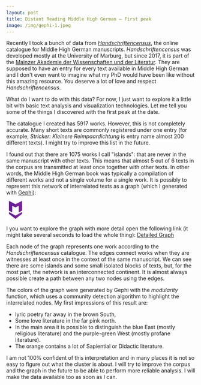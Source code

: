 ```yaml
---
layout: post
title: Distant Reading Middle High German – First peak
image: /img/gephi-1.jpeg
---
```


Recently I took a bunch of data from *[Handschriftencensus](http://www.handschriftencensus.de/)*, the online catalogue for Middle High German manuscripts. *Handschriftencensus* was developed mostly at the University of Marburg, but since 2017, it is part of the [Mainzer Akademie der Wissenschaften und der Literatur](http://www.adwmainz.de/). They are supposed to have an entry for every text available in Middle High German and I don't even want to imagine what my PhD would have been like without this amazing resource. You deserve a lot of love and respect *Handschriftencensus*.

What do I want to do with this data? For now, I just want to explore it a little bit with basic text analysis and visualization technologies. Let me tell you some of the things I discovered with the first peak at the date.

The catalogue I created has 5917 works. However, this is not completely accurate. Many short texts are commonly registered under one entry (for example, *Stricker: Kleinere Reimpaardichtung* is entry name almost 200 different texts). I might try to improve this list in the future.

I found out that there are 1075 works I call "islands": that are never in the same manuscript with other texts. This means that almost 5 out of 6 texts in the corpus are transmitted at least once together with other texts. In other words, the Middle High German book was typically a compilation of different works and not a single volume for a single work. It is possibly to represent this network of interrelated texts as a graph (which I generated with [Gephi](https://gephi.org/)):

![alt text](https://github.com/adam-p/markdown-here/raw/master/src/common/images/icon48.png "The Network of Middle High German Literature")

I you want to explore the graph with more detail open the following link (it might take several seconds to load the whole thing):
[Detailed Graph](www.gustavofernandezriva.com/img/gephi-1.svg)

Each node of the graph represents one work according to the *Handschriftencensus* catalogue. The edges connect works when they are witnesses at least once in the context of the same manuscript. We can see there are some islands and some small isolated blocks of texts, but, for the most part, the network is an interconnected continent. It is almost always possible create a path between any two nodes using the edges.

The colors of the graph were generated by Gephi with the *modularity* function, which uses a community detection algorithm to highlight the interrelated nodes. My first impressions of this result are: 
+ lyric poetry far away in the brown South,
+ Some love literature in the far pink north. 
+ In the main area it is possible to distinguish the blue East (mostly religious literature) and the purple-green West (mostly profane literature). 
+ The orange contains a lot of Sapiential or Didactic literature.

I am not 100% confident of this interpretation and in many places it is not so easy to figure out what the cluster is about. I will try to improve the corpus and the graph in the future to be able to perform more reliable analysis. I will make the data available too as soon as I can.

